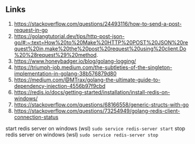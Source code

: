 ## Links

1. https://stackoverflow.com/questions/24493116/how-to-send-a-post-request-in-go
2. https://golangtutorial.dev/tips/http-post-json-go/#:~:text=How%20to%20Make%20HTTP%20POST%20JSON%20request%20in,make%20the%20post%20request%20using%20client.Do%20%28request%29%20method.
3. https://www.honeybadger.io/blog/golang-logging/
4. https://triumph-job.medium.com/the-subtleties-of-the-singleton-implementation-in-golang-38b576879d80
5. https://medium.com/@MTrax/golang-the-ultimate-guide-to-dependency-injection-4556b97f9cbd
6. https://redis.io/docs/getting-started/installation/install-redis-on-windows/
7. https://stackoverflow.com/questions/68166558/generic-structs-with-go
8. https://stackoverflow.com/questions/73254949/golang-redis-client-connection-status

start redis server on windows (wsl)
`sudo service redis-server start`
stop redis server on windows (wsl)
`sudo service redis-server stop`

